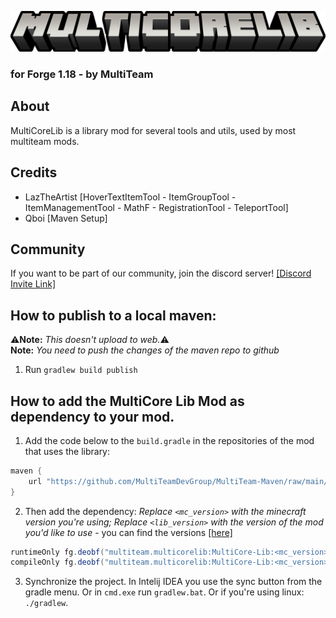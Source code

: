
![MultiCoreLib Logo](https://raw.githubusercontent.com/MultiTeamDevGroup/MultiCore-Lib/main/src/main/resources/multicore_lib_logo.png)
### for Forge 1.18 - by MultiTeam

## About
MultiCoreLib is a library mod for several tools and utils, used by most multiteam mods.

## Credits
- LazTheArtist [HoverTextItemTool - ItemGroupTool - ItemManagementTool - MathF - RegistrationTool - TeleportTool]
- Qboi [Maven Setup]
  
## Community
If you want to be part of our community, join the discord server!
[[Discord Invite Link]](https://discord.gg/rudHdrJ)

## How to publish to a local maven:
:warning:**Note:** *This doesn't upload to web.*:warning:  
**Note:** *You need to push the changes of the maven repo to github*
1. Run  `gradlew build publish`  

## How to add the MultiCore Lib Mod as dependency to your mod.
1. Add the code below to the `build.gradle` in the repositories of the mod that uses the library:  
```gradle
maven {
    url "https://github.com/MultiTeamDevGroup/MultiTeam-Maven/raw/main/"
}
```
2. Then add the dependency: *Replace `<mc_version>` with the minecraft version you're using; Replace `<lib_version>` with the version of the mod you'd like to use* - you can find the versions [[here]](https://github.com/MultiTeamDevGroup/MultiTeam-Maven/tree/main/multiteam/multicorelib/MultiCore-Lib)
```gradle
runtimeOnly fg.deobf("multiteam.multicorelib:MultiCore-Lib:<mc_version>-<lib_version>")
compileOnly fg.deobf("multiteam.multicorelib:MultiCore-Lib:<mc_version>-<lib_version>")
```
3. Synchronize the project. In Intelij IDEA you use the sync button from the gradle menu. Or in `cmd.exe` run `gradlew.bat`. Or if you're using linux: `./gradlew`.
